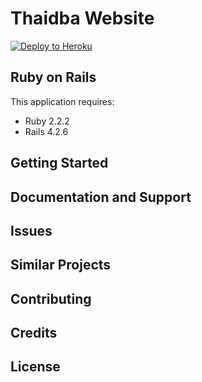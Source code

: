 Thaidba Website
================

[![Deploy to Heroku](https://www.herokucdn.com/deploy/button.png)](https://heroku.com/deploy)

Ruby on Rails
-------------

This application requires:

- Ruby 2.2.2
- Rails 4.2.6


Getting Started
---------------

Documentation and Support
-------------------------

Issues
-------------

Similar Projects
----------------

Contributing
------------

Credits
-------

License
-------
